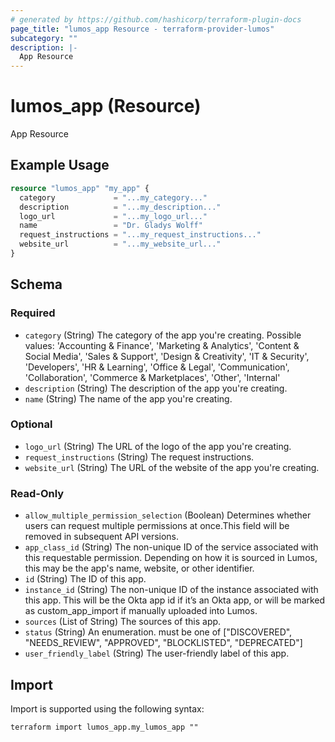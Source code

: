 ```yaml
---
# generated by https://github.com/hashicorp/terraform-plugin-docs
page_title: "lumos_app Resource - terraform-provider-lumos"
subcategory: ""
description: |-
  App Resource
---
```


# lumos_app (Resource)

App Resource

## Example Usage

```terraform
resource "lumos_app" "my_app" {
  category             = "...my_category..."
  description          = "...my_description..."
  logo_url             = "...my_logo_url..."
  name                 = "Dr. Gladys Wolff"
  request_instructions = "...my_request_instructions..."
  website_url          = "...my_website_url..."
}
```

<!-- schema generated by tfplugindocs -->
## Schema

### Required

- `category` (String) The category of the app you're creating. Possible values: 'Accounting & Finance', 'Marketing & Analytics', 'Content & Social Media', 'Sales & Support', 'Design & Creativity', 'IT & Security', 'Developers', 'HR & Learning', 'Office & Legal', 'Communication', 'Collaboration', 'Commerce & Marketplaces', 'Other', 'Internal'
- `description` (String) The description of the app you're creating.
- `name` (String) The name of the app you're creating.

### Optional

- `logo_url` (String) The URL of the logo of the app you're creating.
- `request_instructions` (String) The request instructions.
- `website_url` (String) The URL of the website of the app you're creating.

### Read-Only

- `allow_multiple_permission_selection` (Boolean) Determines whether users can request multiple permissions at once.This field will be removed in subsequent API versions.
- `app_class_id` (String) The non-unique ID of the service associated with this requestable permission. Depending on how it is sourced in Lumos, this may be the app's name, website, or other identifier.
- `id` (String) The ID of this app.
- `instance_id` (String) The non-unique ID of the instance associated with this app. This will be the Okta app id if it’s an Okta app, or will be marked as custom_app_import if manually uploaded into Lumos.
- `sources` (List of String) The sources of this app.
- `status` (String) An enumeration. must be one of ["DISCOVERED", "NEEDS_REVIEW", "APPROVED", "BLOCKLISTED", "DEPRECATED"]
- `user_friendly_label` (String) The user-friendly label of this app.

## Import

Import is supported using the following syntax:

```shell
terraform import lumos_app.my_lumos_app ""
```
